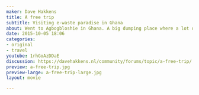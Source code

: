 ```yaml
---
maker: Dave Hakkens
title: A free trip
subtitle: Visiting e-waste paradise in Ghana
about: Went to Agbogbloshie in Ghana. A big dumping place where a lot of our old electronics end up. People use this stuff to hack and build new things, fascinating place.
date: 2015-10-05 18:06
categories:
- original
- travel
youtube: 1rhGoAzDDaE
discussion: https://davehakkens.nl/community/forums/topic/a-free-trip/
preview: a-free-trip.jpg
preview-large: a-free-trip-large.jpg
layout: movie

---
```

